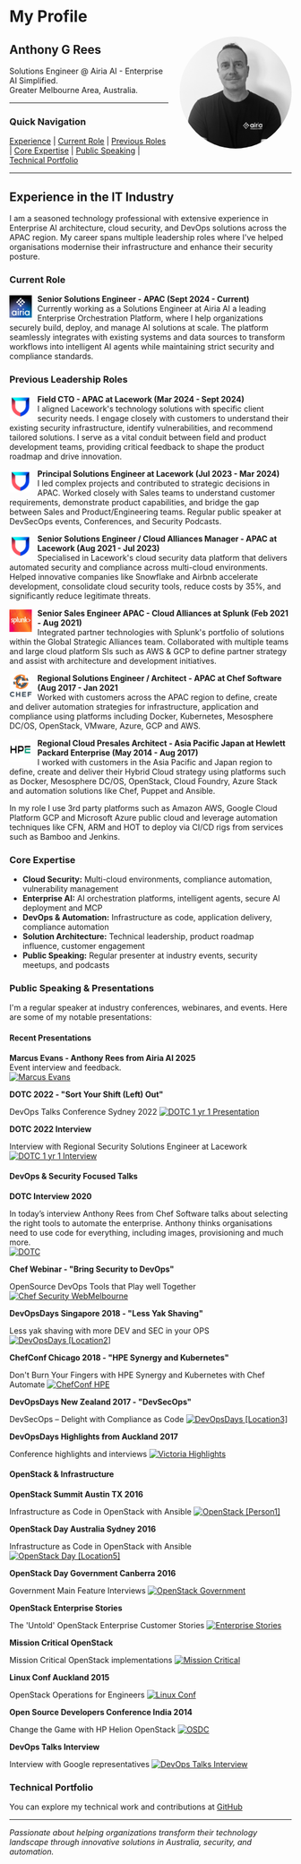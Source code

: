 # My Profile  
<img src="images/AR-bw1.jpg" alt="Anthony Rees" width="200" height="200" style="border-radius: 50%; float: right; margin-left: 20px; margin-bottom: 20px;">
  
## Anthony G Rees  
  
Solutions Engineer @ Airia AI - Enterprise AI Simplified.  
Greater Melbourne Area, Australia.     

---

### Quick Navigation
[Experience](#experience-in-the-it-industry) | [Current Role](#current-role) | [Previous Roles](#previous-leadership-roles) | [Core Expertise](#core-expertise) | [Public Speaking](#public-speaking--presentations) | [Technical Portfolio](#technical-portfolio)

---

## Experience in the IT Industry

I am a seasoned technology professional with extensive experience in Enterprise AI architecture, cloud security, and DevOps solutions across the APAC region. My career spans multiple leadership roles where I've helped organisations modernise their infrastructure and enhance their security posture.

### Current Role

<img src="images/airia.png" alt="Airia AI" width="40" height="40" style="float: left; margin-right: 10px; margin-top: 2px;">**Senior Solutions Engineer - APAC (Sept 2024 - Current)**  
Currently working as a Solutions Engineer at Airia AI a leading Enterprise Orchestration Platform, where I help organizations securely build, deploy, and manage AI solutions at scale. The platform seamlessly integrates with existing systems and data sources to transform workflows into intelligent AI agents while maintaining strict security and compliance standards.
  
  

### Previous Leadership Roles

<img src="images/lacework.png" alt="Lacework" width="40" height="40" style="float: left; margin-right: 10px; margin-top: 2px;">**Field CTO - APAC at Lacework (Mar 2024 - Sept 2024)**  
I aligned Lacework's technology solutions with specific client security needs. I engage closely with customers to understand their existing security infrastructure, identify vulnerabilities, and recommend tailored solutions. I serve as a vital conduit between field and product development teams, providing critical feedback to shape the product roadmap and drive innovation.

<img src="images/lacework.png" alt="Lacework" width="40" height="40" style="float: left; margin-right: 10px; margin-top: 2px;">**Principal Solutions Engineer at Lacework (Jul 2023 - Mar 2024)**  
I led complex projects and contributed to strategic decisions in APAC. Worked closely with Sales teams to understand customer requirements, demonstrate product capabilities, and bridge the gap between Sales and Product/Engineering teams. Regular public speaker at DevSecOps events, Conferences, and Security Podcasts.

<img src="images/lacework.png" alt="Lacework" width="40" height="40" style="float: left; margin-right: 10px; margin-top: 2px;">**Senior Solutions Engineer / Cloud Alliances Manager - APAC at Lacework (Aug 2021 - Jul 2023)**  
Specialised in Lacework's cloud security data platform that delivers automated security and compliance across multi-cloud environments. Helped innovative companies like Snowflake and Airbnb accelerate development, consolidate cloud security tools, reduce costs by 35%, and significantly reduce legitimate threats.

<img src="images/splunk.png" alt="Splunk" width="40" height="40" style="float: left; margin-right: 10px; margin-top: 2px;">**Senior Sales Engineer APAC - Cloud Alliances at Splunk (Feb 2021 - Aug 2021)**  
Integrated partner technologies with Splunk's portfolio of solutions within the Global Strategic Alliances team. Collaborated with multiple teams and large cloud platform SIs such as AWS & GCP to define partner strategy and assist with architecture and development initiatives.

<img src="images/chef.png" alt="Chef Software" width="40" height="40" style="float: left; margin-right: 10px; margin-top: 2px;">**Regional Solutions Engineer / Architect - APAC at Chef Software (Aug 2017 - Jan 2021**  
Worked with customers across the APAC region to define, create and deliver automation strategies for infrastructure, application and compliance using platforms including Docker, Kubernetes, Mesosphere DC/OS, OpenStack, VMware, Azure, GCP and AWS.
  
<img src="images/hpe1.png" alt="Hewlett Packard Enterprise" width="40" height="40" style="float: left; margin-right: 10px; margin-top: 2px;">**Regional Cloud Presales Architect - Asia Pacific Japan at Hewlett Packard Enterprise
(May 2014 - Aug 2017)**  
I worked with customers in the Asia Pacific and Japan region to define, create and deliver their Hybrid Cloud strategy using platforms such as Docker, Mesosphere DC/OS, OpenStack, Cloud Foundry, Azure Stack and automation solutions like Chef, Puppet and Ansible.

In my role I use 3rd party platforms such as Amazon AWS, Google Cloud Platform GCP and Microsoft Azure public cloud and leverage automation techniques like CFN, ARM and HOT to deploy via CI/CD rigs from services such as Bamboo and Jenkins.  
  
  
### Core Expertise
- **Cloud Security:** Multi-cloud environments, compliance automation, vulnerability management
- **Enterprise AI:** AI orchestration platforms, intelligent agents, secure AI deployment and MCP
- **DevOps & Automation:** Infrastructure as code, application delivery, compliance automation
- **Solution Architecture:** Technical leadership, product roadmap influence, customer engagement
- **Public Speaking:** Regular presenter at industry events, security meetups, and podcasts

### Public Speaking & Presentations  

I'm a regular speaker at industry conferences, webinares, and events. Here are some of my notable presentations:

#### Recent Presentations  
  

**Marcus Evans - Anthony Rees from Airia AI 2025**  
Event interview and feedback.  
[![Marcus Evans](https://img.youtube.com/vi/Jfs9NDcJwy0/0.jpg)](https://www.youtu.be/Jfs9NDcJwy0)
    
**DOTC 2022 - "Sort Your Shift (Left) Out"**  
  
DevOps Talks Conference Sydney 2022
[![DOTC 1 yr 1 Presentation](https://img.youtube.com/vi/Bqw7hvKYavU/0.jpg)](https://youtu.be/Bqw7hvKYavU?si=7fSzbw1ghALZLa41)
  
  
**DOTC 2022 Interview**  
  
Interview with Regional Security Solutions Engineer at Lacework
[![DOTC 1 yr 1 Interview](https://img.youtube.com/vi/Muig2oIczkw/0.jpg)](https://youtu.be/Muig2oIczkw?si=j0ILtqO2u8FxKPP5)
  
#### DevOps & Security Focused Talks  
  
**DOTC Interview 2020**  
  
In today’s interview Anthony Rees from Chef Software talks about selecting the right tools to automate the enterprise. Anthony thinks organisations need to use code for everything, including images, provisioning and much more.  
[![DOTC](https://img.youtube.com/vi/-wnn5Mug3Ps/0.jpg)](https://youtu.be/-wnn5Mug3Ps)
    
**Chef Webinar - "Bring Security to DevOps"**   
  
OpenSource DevOps Tools that Play well Together  
[![Chef Security WebMelbourne](https://img.youtube.com/vi/rbnvOhZMpTA/0.jpg)](https://youtu.be/rbnvOhZMpTA)
   

**DevOpsDays Singapore 2018 - "Less Yak Shaving"**  
  
Less yak shaving with more DEV and SEC in your OPS  
[![DevOpsDays [Location2]](https://img.youtube.com/vi/vknxjy-U2ac/0.jpg)](https://youtu.be/vknxjy-U2ac)
   

**ChefConf Chicago 2018 - "HPE Synergy and Kubernetes"**  
  
Don't Burn Your Fingers with HPE Synergy and Kubernetes with Chef Automate
[![ChefConf HPE](https://img.youtube.com/vi/82iGE9L7iUs/0.jpg)](https://youtu.be/82iGE9L7iUs)
   

**DevOpsDays New Zealand 2017 - "DevSecOps"**  
  
DevSecOps – Delight with Compliance as Code
[![DevOpsDays [Location3]](https://img.youtube.com/vi/L4zILOnHLUk/0.jpg)](https://youtu.be/L4zILOnHLUk)
   

**DevOpsDays Highlights from Auckland 2017**  
  
Conference highlights and interviews
[![Victoria Highlights](https://img.youtube.com/vi/qw7I1Pm1ZrU/0.jpg)](https://youtu.be/qw7I1Pm1ZrU)
   
    
#### OpenStack & Infrastructure
   
    
**OpenStack Summit Austin TX 2016**   
  
Infrastructure as Code in OpenStack with Ansible
[![OpenStack [Person1]](https://img.youtube.com/vi/iTUopN6CTFs/0.jpg)](https://youtu.be/iTUopN6CTFs)
  

**OpenStack Day Australia Sydney 2016**  
  
Infrastructure as Code in OpenStack with Ansible
[![OpenStack Day [Location5]](https://img.youtube.com/vi/PGBPGvCJp5w/0.jpg)](https://youtu.be/PGBPGvCJp5w)

**OpenStack Day Government Canberra 2016** 
  
Government Main Feature Interviews
[![OpenStack Government](https://img.youtube.com/vi/athGdgTlBAs/0.jpg)](https://youtu.be/athGdgTlBAs)

**OpenStack Enterprise Stories**
  
The 'Untold' OpenStack Enterprise Customer Stories
[![Enterprise Stories](https://img.youtube.com/vi/Sj03XLkgs8A/0.jpg)](https://youtu.be/Sj03XLkgs8A)

**Mission Critical OpenStack**
  
Mission Critical OpenStack implementations
[![Mission Critical](https://img.youtube.com/vi/nSNVNONjnFI/0.jpg)](https://youtu.be/nSNVNONjnFI)

**Linux Conf Auckland 2015**
  
OpenStack Operations for Engineers
[![Linux Conf](https://img.youtube.com/vi/VCtYaB0CJnI/0.jpg)](https://youtu.be/VCtYaB0CJnI)

**Open Source Developers Conference India 2014**
  
Change the Game with HP Helion OpenStack
[![OSDC](https://img.youtube.com/vi/1d9dJ_vjCNQ/0.jpg)](https://youtu.be/1d9dJ_vjCNQ)

**DevOps Talks Interview**
  
Interview with Google representatives
[![DevOps Talks Interview](https://img.youtube.com/vi/n1c0lETSgsw/0.jpg)](https://youtu.be/n1c0lETSgsw)

### Technical Portfolio
  
You can explore my technical work and contributions at [GitHub](https://github.com/anthonygrees)

---

*Passionate about helping organizations transform their technology landscape through innovative solutions in Australia, security, and automation.*
